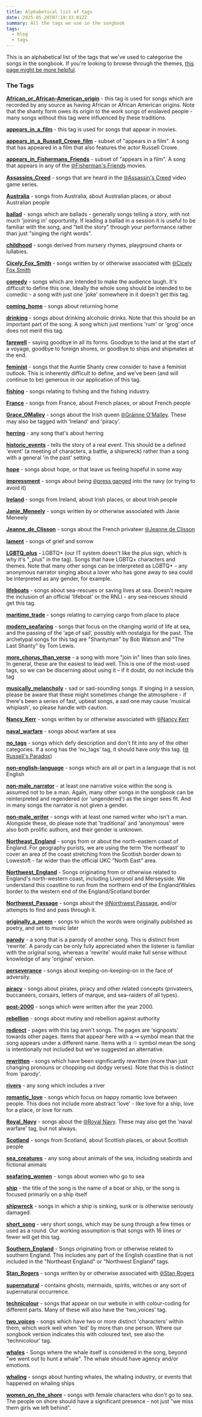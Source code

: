 ```yaml
---
title: Alphabetical list of tags
date: 2025-05-28T07:19:33.012Z
summary: All the tags we use in the songbook
tags:
  - blog
  - tags
---
```

This is an alphabetical list of the tags that we've used to categorise the songs in the songbook. If you're looking to browse through the themes, [this page might be more helpful](/posts/another-way-to-explore-our-songbook/).

### The Tags

**[African_or_African-American_origin](/tags/African_or_African-American_origin)** - this tag is used for songs which are recorded by any source as having African or African American origins. Note that the shanty form owes its origin to the work songs of enslaved people - many songs without this tag were influenced by these traditions.

**[appears_in_a_film](/tags/appears_in_a_film)** - this tag is used for songs that appear in movies.

**[appears_in_a_Russell_Crowe_film](/tags/appears_in_a_Russell_Crowe_film)** - subset of "appears in a film". A song that has appeared in a film that also features the actor Russell Crowe.

**[appears_in_Fishermans_Friends](/tags/appears_in_Fishermans_Friends)** - subset of "appears in a film". A song that appears in any of the [🌐Fisherman's Friends](https://en.wikipedia.org/wiki/Fisherman%27s_Friends_(film)) movies.

**[Assassins_Creed](/tags/Assassins_Creed)** - songs that are heard in the [🌐Assassin's Creed](https://en.wikipedia.org/wiki/Assassin%27s_Creed_IV:_Black_Flag) video game series.

**[Australia](/tags/Australia)** - songs from Australia, about Australian places, or about Australian people

**[ballad](/tags/ballad)** - songs which are ballads - generally songs telling a story, with not much 'joining in' opportunity. If leading a ballad in a session it is useful to be familiar with the song, and "tell the story" through your performance rather than just "singing the right words".

**[childhood](/tags/childhood)** - songs derived from nursery rhymes, playground chants or lullabies.

**[Cicely_Fox_Smith](/tags/Cicely_Fox_Smith)** - songs written by or otherwise associated with [🌐Cicely Fox Smith](https://en.wikipedia.org/wiki/C._Fox_Smith)

**[comedy](/tags/comedy)** - songs which are intended to make the audience laugh. It's difficult to define this one. Ideally the whole song should be intended to be comedic - a song with just one 'joke' somewhere in it doesn't get this tag.

**[coming_home](/tags/coming_home)** - songs about returning home 

**[drinking](/tags/drinking)** - songs about drinking alcoholic drinks. Note that this should be an important part of the song. A song which just mentions 'rum' or 'grog' once does not merit this tag.

**[farewell](/tags/farewell)** - saying goodbye in all its forms. Goodbye to the land at the start of a voyage, goodbye to foreign shores, or goodbye to ships and shipmates at the end.

**[feminist](/tags/feminist)** - songs that the Auntie Shanty crew consider to have a feminist outlook. This is inherently difficult to define, and we've been (and will continue to be) generous in our application of this tag.

**[fishing](/tags/fishing)** - songs relating to fishing and the fishing industry.

**[France](/tags/France)** - songs from France, about French places, or about French people

**[Grace_OMalley](/tags/Grace_OMalley)** - songs about the Irish queen [🌐Gráinne O'Malley](https://en.wikipedia.org/wiki/Grace_O%27Malley). These may also be tagged with 'Ireland' and 'piracy'.

**[herring](/tags/herring)** - any song that's about herring

**[historic_events](/tags/historic_events)** - tells the story of a real event. This should be a defined 'event' (a meeting of characters, a battle, a shipwreck) rather than a song with a general 'in the past' setting. 

**[hope](/tags/hope)** - songs about hope, or that leave us feeling hopeful in some way

**[impressment](/tags/impressment)** - songs about being [🌐press ganged](https://en.wikipedia.org/wiki/Impressment) into the navy (or trying to avoid it)

**[Ireland](/tags/Ireland)** - songs from Ireland, about Irish places, or about Irish people

**[Janie_Meneely](/tags/Janie_Meneely)** - songs written by or otherwise associated with Janie Meneely

**[Jeanne_de_Clisson](/tags/Jeanne_de_Clisson)** - songs about the French privateer [🌐Jeanne de Clisson](https://en.wikipedia.org/wiki/Jeanne_de_Clisson)

**[lament](/tags/lament)** - songs of grief and sorrow

**[LGBTQ_plus](/tags/LGBTQ_plus)** - LGBTQ+ (our IT system doesn't like the plus sign, which is why it's "_plus" in the tag). Songs that have LGBTQ+ characters and themes. Note that many other songs can be interpreted as LGBTQ+ - any anonymous narrator singing about a lover who has gone away to sea could be interpreted as any gender, for example.

**[lifeboats](/tags/lifeboats)** - songs about sea-rescues or saving lives at sea. Doesn't require the inclusion of an official 'lifeboat' or the RNLI - any sea-rescues should get this tag.

**[maritime_trade](/tags/maritime_trade)** - songs relating to carrying cargo from place to place

**[modern_seafaring](/tags/modern_seafaring)** - songs that focus on the changing world of life at sea, and the passing of the ‘age of sail’, possibly with nostalgia for the past. The archetypal songs for this tag are "Shantyman" by Bob Watson and "The Last Shanty" by Tom Lewis.

**[more_chorus_than_verse](/tags/more_chorus_than_verse)** - a song with more "join in" lines than solo lines. In general, these are the easiest to lead well. This is one of the most-used tags, so we can be discerning about using it – if it doubt, do not include this tag

**[musically_melancholy](/tags/musically_melancholy)** - sad or sad-sounding songs. If singing in a session, please be aware that these might sometimes change the atmosphere - if there's been a series of fast, upbeat songs, a sad one may cause 'musical whiplash', so please handle with caution.

**[Nancy_Kerr](/tags/Nancy_Kerr)** - songs written by or otherwise associated with [🌐Nancy Kerr](https://en.wikipedia.org/wiki/Nancy_Kerr)

**[naval_warfare](/tags/naval_warfare)** - songs about warfare at sea

**[no_tags](/tags/no_tags)** - songs which defy description and don't fit into any of the other categories. If a song has the 'no_tags' tag, it should have _only_ this tag. ([🌐Russell's Paradox](https://en.wikipedia.org/wiki/Russell%27s_paradox))

**[non-english-language](/tags/non-english-language)** - songs which are all or part in a language that is not English

**[non-male_narrator](/tags/non-male_narrator)** - at least one narrative voice within the song is assumed not to be a man. Again, many other songs in the songbook can be reinterpreted and regendered (or 'ungendered') as the singer sees fit. And in many songs the narrator is not given a gender.

**[non-male_writer](/tags/non-male_writer)** - songs with at least one named writer who isn't a man. Alongside these, do please note that 'traditional' and 'anonymous' were also both prolific authors, and their gender is unknown.

**[Northeast_England](/tags/Northeast_England)** - songs from or about the north-eastern coast of England. For geography purists, we are using the term 'the northeast' to cover an area of the coast stretching from the Scottish border down to Lowestoft - far wider than the official UKC "North East" area.

**[Northwest_England](/tags/Northwest_England)** - Songs originating from or otherwise related to England's north-western coast, including Liverpool and Merseyside. We understand this coastline to run from the northern end of the England/Wales border to the western end of the England/Scotland border  

**[Northwest_Passage](/tags/Northwest_Passage)** - songs about the [🌐Northwest Passage](https://en.wikipedia.org/wiki/Northwest_Passage), and/or attempts to find and pass through it.

**[originally_a_poem](/tags/originally_a_poem)** - songs to which the words were originally published as poetry, and set to music later

**[parody](/tags/parody)** - a song that is a parody of another song. This is distinct from 'rewrite'. A parody can be only fully appreciated when the listener is familiar with the original song, whereas a 'rewrite' would make full sense without knowledge of any 'original' version.

**[perseverance](/tags/perseverance)** - songs about keeping-on-keeping-on in the face of adversity.

**[piracy](/tags/piracy)** - songs about pirates, piracy and other related concepts (privateers, buccaneers, corsairs, letters of marque, and sea-raiders of all types).

**[post-2000](/tags/post-2000)** - songs which were written after the year 2000. 

**[rebellion](/tags/rebellion)** - songs about mutiny and rebellion against authority

**[redirect](/tags/redirect)** - pages with this tag aren't songs. The pages are 'signposts' towards other pages. Items that appear here with a ↝ symbol mean that the song appears under a different name. Items with a ♲ symbol mean the song is intentionally not included but we've suggested an alternative. 

**[rewritten](/tags/rewritten)** - songs which have been significantly rewritten (more than just changing pronouns or chopping out dodgy verses). Note that this is distinct from 'parody'.

**[rivers](/tags/rivers)** - any song which includes a river

**[romantic_love](/tags/romantic_love)** - songs which focus on happy romantic love between people. This does not include more abstract 'love' - like love for a ship, love for a place, or love for rum.

**[Royal_Navy](/tags/Royal_Navy)** - songs about the [🌐Royal Navy](https://en.wikipedia.org/wiki/Royal_Navy). These may also get the 'naval warfare' tag, but not always.

**[Scotland](/tags/Scotland)** - songs from Scotland, about Scottish places, or about Scottish people

**[sea_creatures](/tags/sea_creatures)** - any song about animals of the sea, including seabirds and fictional animals

**[seafaring_women](/tags/seafaring_women)** - songs about women who go to sea

**[ship](/tags/ship)** - the title of the song is the name of a boat or ship, or the song is focused primarily on a ship itself

**[shipwreck](/tags/shipwreck)** - songs in which a ship is sinking, sunk or is otherwise seriously damaged.

**[short_song](/tags/short_song)** - very short songs, which may be sung through a few times or used as a round. Our working assumption is that songs with 16 lines or fewer will get this tag.

**[Southern_England](/tags/Southern_England)** - Songs originating from or otherwise related to southern England. This includes any part of the English coastline that is not included in the "Northeast England" or "Northwest England" tags.

**[Stan_Rogers](/tags/Stan_Rogers)** - songs written by or otherwise associated with [🌐Stan Rogers](https://en.wikipedia.org/wiki/Stan_Rogers)

**[supernatural](/tags/supernatural)** - contains ghosts, mermaids, spirits, witches or any sort of supernatural occurrence.

**[technicolour](/tags/technicolour)** - songs that appear on our website in with colour-coding for different parts. Many of these will also have the 'two_voices' tag.

**[two_voices](/tags/two_voices)** - songs which have two or more distinct 'characters' within them, which work well when 'led' by more than one person. Where our songbook version indicates this with coloured text, see also the 'technicolour' tag.

**[whales](/tags/whales)** - Songs where the whale itself is considered in the song, beyond "we went out to hunt a whale". The whale should have agency and/or emotions.

**[whaling](/tags/whaling)** - songs about hunting whales, the whaling industry, or events that happened on whaling ships

**[women_on_the_shore](/tags/women_on_the_shore)** - songs with female characters who don't go to sea. The people on shore should have a significant presence - not just "we miss them girls we left behind".
